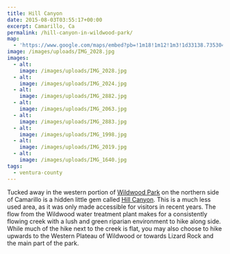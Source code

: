 ```yaml
---
title: Hill Canyon
date: 2015-08-03T03:55:17+00:00
excerpt: Camarillo, Ca
permalink: /hill-canyon-in-wildwood-park/
map:
  - 'https://www.google.com/maps/embed?pb=!1m18!1m12!1m3!1d33138.73530436836!2d-118.94824277524621!3d34.22897987103881!2m3!1f0!2f0!3f0!3m2!1i1024!2i768!4f13.1!3m3!1m2!1s0x80e831228ef2c72f%3A0x8933034994623840!2sHill+Canyon+Rd%2C+Camarillo%2C+CA+93012!5e1!3m2!1sen!2sus!4v1488759812928'
image: /images/uploads/IMG_2028.jpg
images:
  - alt: 
    image: /images/uploads/IMG_2028.jpg
  - alt: 
    image: /images/uploads/IMG_2024.jpg
  - alt: 
    image: /images/uploads/IMG_2882.jpg
  - alt: 
    image: /images/uploads/IMG_2063.jpg
  - alt: 
    image: /images/uploads/IMG_2883.jpg
  - alt: 
    image: /images/uploads/IMG_1998.jpg
  - alt: 
    image: /images/uploads/IMG_2019.jpg
  - alt: 
    image: /images/uploads/IMG_1640.jpg
tags:
  - ventura-county
---
```

Tucked away in the western portion of <a href="http://trailcoffee.net/wildwood/">Wildwood Park</a> on the northern side of Camarillo is a hidden little gem called <a href="http://www.cosf.org/website/html/hill-canyon-hike.html">Hill Canyon</a>. This is a much less used area, as it was only made accessible for visitors in recent years. The flow from the Wildwood water treatment plant makes for a consistently flowing creek with a lush and green riparian environment to hike along side. While much of the hike next to the creek is flat, you may also choose to hike upwards to the Western Plateau of Wildwood or towards Lizard Rock and the main part of the park.



